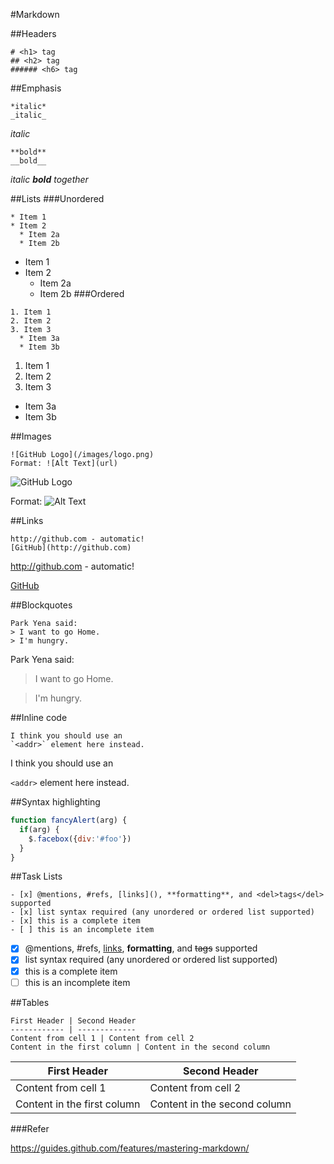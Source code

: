 #Markdown

##Headers
```
# <h1> tag
## <h2> tag
###### <h6> tag
```

##Emphasis

```
*italic* 
_italic_
```

*italic*

```
**bold**
__bold__
```

_italic **bold** together_



##Lists
###Unordered

```
* Item 1
* Item 2
  * Item 2a
  * Item 2b
```
* Item 1
* Item 2
  * Item 2a
  * Item 2b
###Ordered
```
1. Item 1
2. Item 2
3. Item 3
  * Item 3a
  * Item 3b
```

1. Item 1
2. Item 2
3. Item 3
  * Item 3a
  * Item 3b
  
##Images
```
![GitHub Logo](/images/logo.png)
Format: ![Alt Text](url)
```

![GitHub Logo](/images/logo.png)

Format: ![Alt Text](https://avatars3.githubusercontent.com/u/20268356?v=3&s=460)

##Links
```
http://github.com - automatic!
[GitHub](http://github.com)
```
http://github.com - automatic!

[GitHub](http://github.com)

##Blockquotes
```
Park Yena said:
> I want to go Home.
> I'm hungry.
```

Park Yena said:
> I want to go Home.

> I'm hungry.

##Inline code
```
I think you should use an
`<addr>` element here instead.
```

I think you should use an

`<addr>` element here instead.

##Syntax highlighting

```javascript
function fancyAlert(arg) {
  if(arg) {
    $.facebox({div:'#foo'})
  }
}
```

##Task Lists

```
- [x] @mentions, #refs, [links](), **formatting**, and <del>tags</del> supported
- [x] list syntax required (any unordered or ordered list supported)
- [x] this is a complete item
- [ ] this is an incomplete item
```

- [x] @mentions, #refs, [links](), **formatting**, and <del>tags</del> supported
- [x] list syntax required (any unordered or ordered list supported)
- [x] this is a complete item
- [ ] this is an incomplete item

##Tables
```
First Header | Second Header
------------ | -------------
Content from cell 1 | Content from cell 2
Content in the first column | Content in the second column
```
First Header | Second Header
------------ | -------------
Content from cell 1 | Content from cell 2
Content in the first column | Content in the second column




###Refer

https://guides.github.com/features/mastering-markdown/

